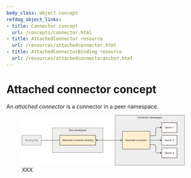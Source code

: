 ```yaml
---
body_class: object concept
refdog_object_links:
- title: Connector concept
  url: /concepts/connector.html
- title: AttachedConnector resource
  url: /resources/attachedconnector.html
- title: AttachedConnectorBinding resource
  url: /resources/attachedconnectoranchor.html
---
```


# Attached connector concept

<section>

An _attached connector_ is a connector in a peer namespace.

<figure>
  <img src="images/attached-connector-1.svg"/>
  <figcaption>XXX</figcaption>
</figure>

</section>
